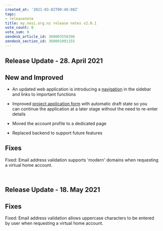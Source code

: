 ```yaml
---
created_at: '2021-03-02T00:48:08Z'
tags:
- releasenote
title: my.nesi.org.nz release notes v2.0.1
vote_count: 0
vote_sum: 0
zendesk_article_id: 360003550396
zendesk_section_id: 360001091155
---
```


## Release Update - 28. April 2021

## New and Improved

-   An updated web application is introducing a
    [navigation](../../../Getting_Started/my-nesi-org-nz/Navigating_the_my-nesi-org-nz_web_interface.md)
    in the sidebar and links to important functions

-   Improved [project application
    form](../../../Getting_Started/my-nesi-org-nz/The_NeSI_Project_Request_Form.md)
    with automatic draft state so you can continue the application at a
    later stage without the need to re-enter details

-   Moved the account profile to a dedicated page

-   Replaced backend to support future features

## Fixes

Fixed: Email address validation supports 'modern' domains when
requesting a virtual home account.

 

## Release Update - 18. May 2021

## Fixes

Fixed: Email address validation allows uppercase characters to be
entered by user when requesting a virtual home account.